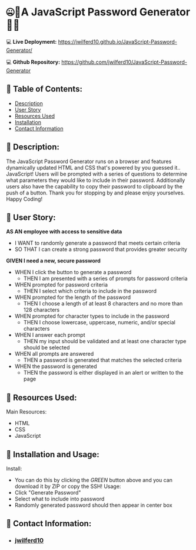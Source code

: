 # :zipper_mouth_face::book:A JavaScript Password Generator:book::zipper_mouth_face:

:computer: **Live Deployment:** https://jwilferd10.github.io/JavaScript-Password-Generator/

:computer: **Github Repository:** https://github.com/jwilferd10/JavaScript-Password-Generator

## :open_file_folder: Table of Contents:
  - [Description](#wave-description)
  - [User Story](#book-user-story)
  - [Resources Used](#floppy_disk-resources-used)
  - [Installation](#minidisc-installation-and-usage)
  - [Contact Information](#e-mail-contact-information)

## :wave: Description: 
<p> The JavaScript Password Generator runs on a browser and features dynamically updated HTML and CSS that's powered by you guessed it.. JavaScript! Users will be prompted with a series of questions to determine what parameters they would like to include in their password. Additionally users also have the capability to copy their password to clipboard by the push of a button. Thank you for stopping by and please enjoy yourselves. Happy Coding!
</p>
  
## :book: User Story:
**AS AN employee with access to sensitive data**
- I WANT to randomly generate a password that meets certain criteria
- SO THAT I can create a strong password that provides greater security

**GIVEN I need a new, secure password**
- WHEN I click the button to generate a password
  - THEN I am presented with a series of prompts for password criteria
- WHEN prompted for password criteria
  - THEN I select which criteria to include in the password
- WHEN prompted for the length of the password
  - THEN I choose a length of at least 8 characters and no more than 128 characters
- WHEN prompted for character types to include in the password
  - THEN I choose lowercase, uppercase, numeric, and/or special characters
- WHEN I answer each prompt
  - THEN my input should be validated and at least one character type should be selected
- WHEN all prompts are answered
  - THEN a password is generated that matches the selected criteria
- WHEN the password is generated
  - THEN the password is either displayed in an alert or written to the page

## :floppy_disk: Resources Used:
Main Resources:
- HTML
- CSS
- JavaScript

## :minidisc: Installation and Usage:
Install:
- You can do this by clicking the *GREEN* button above and you can download it by ZIP or copy the SSH!
Usage:
- Click "Generate Password"
- Select what to include into password
- Randomly generated password should then appear in center box

## :e-mail: Contact Information:
- ### [jwilferd10](https://github.com/jwilferd10)
